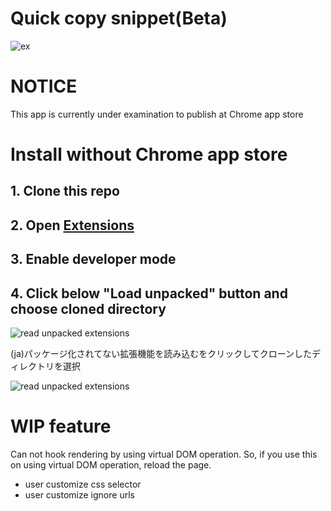 # Quick copy snippet(Beta)

![ex](https://user-images.githubusercontent.com/33972190/59564845-8a311280-9086-11e9-824e-efff859843f6.gif)

# NOTICE

This app is currently under examination to publish at Chrome app store

# Install without Chrome app store

## 1. Clone this repo

## 2. Open [Extensions](chrome://extensions/)

## 3. Enable developer mode

## 4. Click below "Load unpacked" button and choose cloned directory

![read unpacked extensions](https://user-images.githubusercontent.com/33972190/59567367-1142b280-90a8-11e9-8675-51e36e32415b.png)

(ja)パッケージ化されてない拡張機能を読み込むをクリックしてクローンしたディレクトリを選択

![read unpacked extensions](https://user-images.githubusercontent.com/33972190/59567353-cb85ea00-90a7-11e9-8c79-512c78dad230.png)

# WIP feature

Can not hook rendering by using virtual DOM operation.
So, if you use this on using virtual DOM operation, reload the page.

- user customize css selector
- user customize ignore urls
